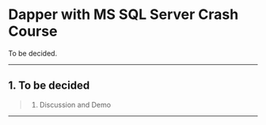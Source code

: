 # Dapper with MS SQL Server Crash Course

To be decided.

---

## 1. To be decided

> 1. Discussion and Demo

---
